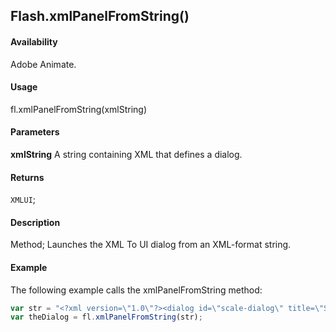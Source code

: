 ## Flash.xmlPanelFromString()

#### Availability

Adobe Animate.

#### Usage

fl.xmlPanelFromString(xmlString)

#### Parameters

**xmlString** A string containing XML that defines a dialog.

#### Returns

`XMLUI`;

#### Description

Method; Launches the XML To UI dialog from an XML-format string.

#### Example

The following example calls the xmlPanelFromString method:

```javascript
var str = "<?xml version=\"1.0\"?><dialog id=\"scale-dialog\" title=\"Scale Selection\"buttons=\"accept, cancel\"><grid><columns><column/><column/></columns><rows><row align=\"center\"><label value=\"Scale y:\" control=\"yScale\"/><textbox id=\"yScale\"/></row></rows></grid></dialog>";
var theDialog = fl.xmlPanelFromString(str);
```
